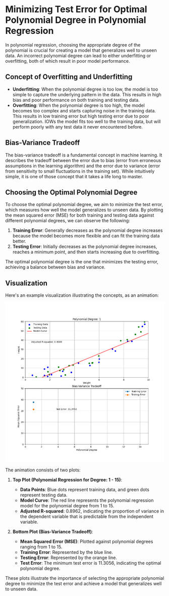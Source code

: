 # Minimizing Test Error for Optimal Polynomial Degree in Polynomial Regression

In polynomial regression, choosing the appropriate degree of the polynomial is crucial for creating a model that generalizes well to unseen data. An incorrect polynomial degree can lead to either underfitting or overfitting, both of which result in poor model performance.

## Concept of Overfitting and Underfitting

- **Underfitting**: When the polynomial degree is too low, the model is too simple to capture the underlying pattern in the data. This results in high bias and poor performance on both training and testing data.
- **Overfitting**: When the polynomial degree is too high, the model becomes too complex and starts capturing noise in the training data. This results in low training error but high testing error due to poor generalization. IOWs the model fits too well to the training data, but will perform poorly with any test data it never encountered before.

## Bias-Variance Tradeoff

The bias-variance tradeoff is a fundamental concept in machine learning. It describes the tradeoff between the error due to bias (error from erroneous assumptions in the learning algorithm) and the error due to variance (error from sensitivity to small fluctuations in the training set).
While intuitively simple, it is one of those concept that it takes a life long to master.

## Choosing the Optimal Polynomial Degree

To choose the optimal polynomial degree, we aim to minimize the test error, which measures how well the model generalizes to unseen data. By plotting the mean squared error (MSE) for both training and testing data against different polynomial degrees, we can observe the following:

1. **Training Error**: Generally decreases as the polynomial degree increases because the model becomes more flexible and can fit the training data better.
2. **Testing Error**: Initially decreases as the polynomial degree increases, reaches a minimum point, and then starts increasing due to overfitting.

The optimal polynomial degree is the one that minimizes the testing error, achieving a balance between bias and variance.

## Visualization

Here's an example visualization illustrating the concepts, as an animation:

![Polynomial Regression Visualization](./images/polynomial_regression.gif)

The animation consists of two plots:

1. **Top Plot (Polynomial Regression for Degree: 1 - 15)**:
   - **Data Points**: Blue dots represent training data, and green dots represent testing data.
   - **Model Curve**: The red line represents the polynomial regression model for the polynomial degree from 1 to 15.
   - **Adjusted R-squared**: 0.8962, indicating the proportion of variance in the dependent variable that is predictable from the independent variable.

2. **Bottom Plot (Bias-Variance Tradeoff)**:
   - **Mean Squared Error (MSE)**: Plotted against polynomial degrees ranging from 1 to 15.
   - **Training Error**: Represented by the blue line.
   - **Testing Error**: Represented by the orange line.
   - **Test Error**: The minimum test error is 11.3056, indicating the optimal polynomial degree.

These plots illustrate the importance of selecting the appropriate polynomial degree to minimize the test error and achieve a model that generalizes well to unseen data.
